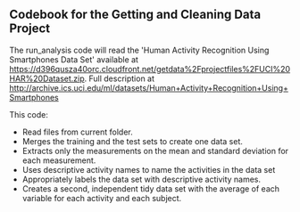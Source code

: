 ## Codebook for the Getting and Cleaning Data Project
The run_analysis code will read the 'Human Activity Recognition Using Smartphones Data Set' available at https://d396qusza40orc.cloudfront.net/getdata%2Fprojectfiles%2FUCI%20HAR%20Dataset.zip.
Full description at http://archive.ics.uci.edu/ml/datasets/Human+Activity+Recognition+Using+Smartphones

This code:
* Read files from current folder.
* Merges the training and the test sets to create one data set.
* Extracts only the measurements on the mean and standard deviation for each measurement. 
* Uses descriptive activity names to name the activities in the data set
* Appropriately labels the data set with descriptive activity names. 
* Creates a second, independent tidy data set with the average of each variable for each activity and each subject. 